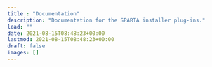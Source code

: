 ```yaml
---
title : "Documentation"
description: "Documentation for the SPARTA installer plug-ins."
lead: ""
date: 2021-08-15T08:48:23+00:00
lastmod: 2021-08-15T08:48:23+00:00
draft: false
images: []
---
```

